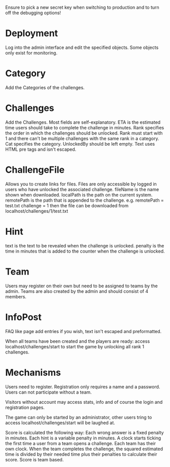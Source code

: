 Ensure to pick a new secret key when switching to production and to turn off the debugging options!

# Deployment
Log into the admin interface and edit the specified objects.
Some objects only exist for monitoring.

# Category
Add the Categories of the challenges.

# Challenges
Add the Challenges.
Most fields are self-explanatory.
ETA is the estimated time users should take to complete the challenge in minutes.
Rank specifies the order in which the challenges should be unlocked.
Rank must start with 1 and there can't be multiple challenges with the same rank in a category.
Cat specifies the category.
UnlockedBy should be left empty.
Text uses HTML pre tags and isn't escaped.

# ChallengeFile
Allows you to create links for files.
Files are only accessible by logged in users who have unlocked the associated challenge.
fileName is the name shown when downloaded.
localPath is the path on the current system.
remotePath is the path that is appended to the challenge.
e.g.
remotePath = test.txt
challenge = 1
then the file can be downloaded from
localhost/challenges/1/test.txt

# Hint
text is the text to be revealed when the challenge is unlocked.
penalty is the time in minutes that is added to the counter when the challenge is unlocked.

# Team
Users may register on their own but need to be assigned to teams by the admin.
Teams are also created by the admin and should consist of 4 members.

# InfoPost
FAQ like page
add entries if you wish, text isn't escaped and preformatted.

When all teams have been created and the players are ready:
access localhost/challenges/start to start the game by unlocking all rank 1 challenges.

# Mechanisms
Users need to register.
Registration only requires a name and a password.
Users can not participate without a team.

Visitors without account may access stats, info and of course the login and registration pages.

The game can only be started by an administrator, other users tring to access localhost/challenges/start will be laughed at.

Score is calculated the following way:
Each wrong answer is a fixed penalty in minutes.
Each hint is a variable penalty in minutes.
A clock starts ticking the first time a user from a team opens a challenge.
Each team has their own clock.
When the team completes the challenge, the squared estimated time is divided by their needed time plus their penalties to calculate their score.
Score is team based.

